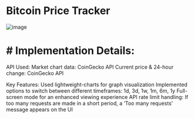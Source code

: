 # Bitcoin Price Tracker

![image](https://github.com/user-attachments/assets/064ee022-cad0-4a0a-a981-a42727dbff4d)

# # Implementation Details:
API Used:
  Market chart data: CoinGecko API
  Current price & 24-hour change: CoinGecko API

Key Features:
  Used lightweight-charts for graph visualization
  Implemented options to switch between different timeframes: 1d, 3d, 1w, 1m, 6m, 1y
  Full-screen mode for an enhanced viewing experience
  API rate limit handling: If too many requests are made in a short period, a ‘Too many requests’ message appears on the UI
